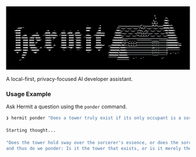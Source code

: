 ![hermit cli screenshot](./assets/hermit-cli.png)

A local-first, privacy-focused AI developer assistant.

### Usage Example

Ask Hermit a question using the `ponder` command.

```bash
❯ hermit ponder "Does a tower truly exist if its only occupant is a sorcerer who never leaves?"

Starting thought...

"Does the tower hold sway over the sorcerer's essence, or does the sorcerer's mere presence animate the tower into being,
and thus do we ponder: Is it the tower that exists, or is it merely the sorcerer's own echo?"
```